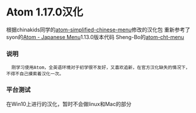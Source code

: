 # Atom 1.17.0汉化

根据chinakids同学的[atom-simplified-chinese-menu](https://github.com/chinakids/aatom-simplified-chinese-menu)修改的汉化包
重新参考了syon的[Atom - Japanese Menu](https://github.com/syon/atom-japanese-menu)1.13.0版本代码
Sheng-Bo的[atom-cht-menu](https://github.com/Sheng-Bo/atom-cht-menu)


### 说明

```
  刚学习使用Atom，全英语环境对于初学很不友好，又喜欢追新，在官方汉化缺失的情况下，不得不自己摸索着汉化一次。
```

### 平台测试

在Win10上进行的汉化，暂时不会做linux和Mac的部分
